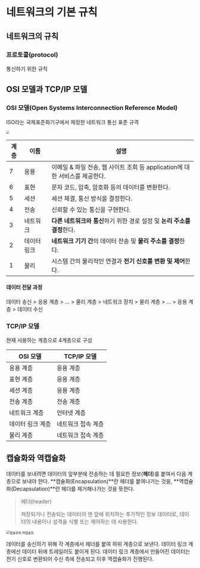 # 네트워크의 기본 규칙

## 네트워크의 규칙

### 프로토콜(protocol)

통신하기 위한 규칙



## OSI 모델과 TCP/IP 모델

### OSI 모델(Open Systems Interconnection Reference Model)

ISO라는 국제표준화기구에서 제정한 네트워크 통신 표준 규격

<img src="https://www.cloudflare.com/img/learning/ddos/what-is-a-ddos-attack/osi-model-7-layers.svg" style="zoom:50%;" />

| 계층 | 이름        | 설명                                                         |
| ---- | ----------- | ------------------------------------------------------------ |
| 7    | 응용        | 이메일 & 파일 전송, 웹 사이트 조회 등 application에 대한 서비스를 제공한다. |
| 6    | 표현        | 문자 코드, 압축, 암호화 등의 데이터를 변환한다.              |
| 5    | 세션        | 세션 체결, 통신 방식을 결정한다.                             |
| 4    | 전송        | 신뢰할 수 있는 통신을 구현한다.                              |
| 3    | 네트워크    | **다른 네트워크와 통신**하기 위한 경로 설정 및 **논리 주소를 결정**한다. |
| 2    | 데이터 링크 | **네트워크 기기 간**의 데이터 전송 및 **물리 주소를 결정**한다. |
| 1    | 물리        | 시스템 간의 물리적인 연결과 **전기 신호를 변환 및 제어**한다. |

#### 데이터 전달 과정

데이터 송신 > 응용 계층 > ... > 물리 계층 > 네트워크 장치 > 물리 계층 > ... > 응용 계층 > 데이터 수신



### TCP/IP 모델

현재 사용하는 계층으로 4계층으로 구성

| OSI 모델         | TCP/IP 모델        |
| ---------------- | ------------------ |
| 응용 계층        | 응용 계층          |
| 표현 계층        | 응용 계층          |
| 세션 계층        | 응용 계층          |
| 전송 계층        | 전송 계층          |
| 네트워크 계층    | 인터넷 계층        |
| 데이터 링크 계층 | 네트워크 접속 계층 |
| 물리 계층        | 네트워크 접속 계층 |



## 캡슐화와 역캡슐화

데이터를 보내려면 데이터의 앞부분에 전송하는 데 필요한 정보(**헤더**)를 붙여서 다음 계층으로 보내야 한다. **캡슐화(Encapsulation)**란 헤더를 붙여나가는 것을, **역캡슐화(Decapsulation)**란 헤더를 제거해나가는 것을 뜻한다.

> 헤더(header)
>
> 저장되거나 전송되는 데이터의 맨 앞에 위치하는 추가적인 정보 데이터로, 데이터의 내용이나 성격을 식별 또는 제어하는 데 사용한다.

<img src="https://img1.daumcdn.net/thumb/R1280x0/?scode=mtistory2&fname=https%3A%2F%2Fblog.kakaocdn.net%2Fdn%2FbOhDdj%2FbtquzF10dfu%2FWouHYOmk3m0joNhrtabAzK%2Fimg.png" alt="캡슐화와 역캡슐화" style="zoom:60%;" >

데이터를 송신하기 위해 각 계층에서 헤더를 붙여 하위 계층으로 보낸다. 데이터 링크 계층에선 데이터 뒤에 트레일러도 붙이게 된다. 데이터 링크 계층에서 만들어진 데이터는 전기 신호로 변환되어 수신 측에 전송되고 이후 역캡슐화가 진행된다.